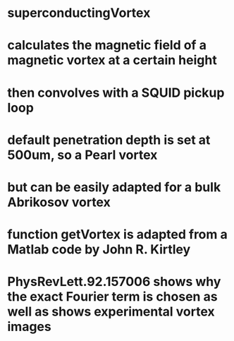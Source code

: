# superconductingVortex
# calculates the magnetic field of a magnetic vortex at a certain height
# then convolves with a SQUID pickup loop
# default penetration depth is set at 500um, so a Pearl vortex
# but can be easily adapted for a bulk Abrikosov vortex
# function getVortex is adapted from a Matlab code by John R. Kirtley
# PhysRevLett.92.157006 shows why the exact Fourier term is chosen as well as shows experimental vortex images
